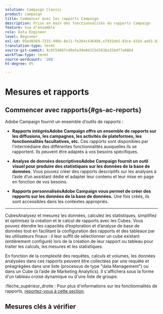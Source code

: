 ```yaml
---
solution: Campaign Classic
product: campaign
title: Commencer avec les rapports Campaign
description: Prise en main des fonctionnalités du rapports Campaign
feature: Vue d’ensemble
role: Data Engineer
level: Beginner
exl-id: 95ed0369-7215-496b-8e11-fe264c436488,e7931de5-83ce-431d-ae81-83793d257550
translation-type: tm+mt
source-git-commit: 8c9f59067cd0e5a39e84315e5836a32bdf7a0864
workflow-type: tm+mt
source-wordcount: '268'
ht-degree: 0%

---
```


# Mesures et rapports

## Commencer avec rapports{#gs-ac-reports}

Adobe Campaign fournit un ensemble d’outils de rapports :

* **Rapports intégrésAdobe Campaign offre un ensemble de rapports sur les diffusions, les campagnes, les activités de plateformes, les fonctionnalités facultatives, etc.**
 Ces rapports sont disponibles par l&#39;intermédiaire des différentes fonctionnalités auxquelles ils se rapportent. Ils peuvent être adaptés à vos besoins spécifiques.

* **Analyse de données descriptivesAdobe Campaign fournit un outil visuel pour produire des statistiques sur les données de la base de données.**
Vous pouvez créer des rapports descriptifs sur les analyses à l’aide d’un assistant dédié et adapter leur contenu et leur mise en page en fonction de vos besoins.

* **Rapports personnalisésAdobe Campaign vous permet de créer des rapports sur les données de la base de données.**
 Une fois créés, ils sont accessibles dans les contextes appropriés.

* ****
CubesAnalysez et mesurez les données, calculez les statistiques, simplifiez et optimisez la création et le calcul de rapports avec les Cubes.  Vous pouvez étendre les capacités d’exploration et d’analyse de base de données tout en facilitant la configuration des rapports et des tableaux par les utilisateurs finaux : il leur suffit de sélectionner un cube existant (entièrement configuré) lors de la création de leur rapport ou tableau pour traiter les calculs, les mesures et les statistiques.

En fonction de la complexité des requêtes, calculs et volumes, les données analysées dans ces rapports peuvent être collectées par une requête et préagrégées dans une liste (processus de type &quot;data Management&quot;) ou dans un Cube (à l’aide de Marketing Analytics). Il s&#39;affichera sous la forme d&#39;un tableau croisé dynamique ou d&#39;une liste de groupe.

:flèche_supérieur_droite : Pour plus d&#39;informations sur les fonctionnalités de rapports, [reportez-vous à cette section](https://experienceleague.adobe.com/docs/campaign-classic/using/reporting/reporting-in-adobe-campaign/about-adobe-campaign-reporting-tools.html).

## Mesures clés à vérifier

